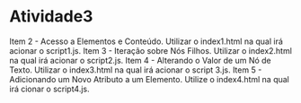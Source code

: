 # Atividade3
Item 2 - Acesso a Elementos e Conteúdo. Utilizar o index1.html na qual irá acionar o script1.js.
Item 3 - Iteração sobre Nós Filhos. Utilizar o index2.html na qual irá acionar o script2.js.
Item 4 - Alterando o Valor de um Nó de Texto. Utilizar o index3.html na qual irá acionar o script 3.js.
Item 5 - Adicionando um Novo Atributo a um Elemento. Utilize o index4.html na qual irá cionar o script4.js.
